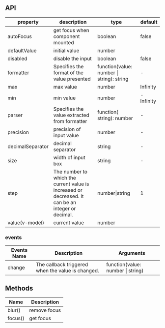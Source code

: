 ## API

| property | description | type | default |
| -------- | ----------- | ---- | ------- |
| autoFocus | get focus when component mounted | boolean | false |
| defaultValue | initial value | number |  |
| disabled | disable the input | boolean | false |
| formatter | Specifies the format of the value presented | function(value: number \| string): string | - |
| max | max value | number | Infinity |
| min | min value | number | -Infinity |
| parser | Specifies the value extracted from formatter | function( string): number | - |
| precision | precision of input value | number | - |
| decimalSeparator | decimal separator | string | - |
| size | width of input box | string | - |
| step | The number to which the current value is increased or decreased. It can be an integer or decimal. | number\|string | 1 |
| value(v-model) | current value | number |  |


### events
| Events Name | Description | Arguments |
| --- | --- | --- |
| change | The callback triggered when the value is changed. | function(value: number \| string) |  |

## Methods

| Name | Description |
| ---- | ----------- |
| blur() | remove focus |
| focus() | get focus |
